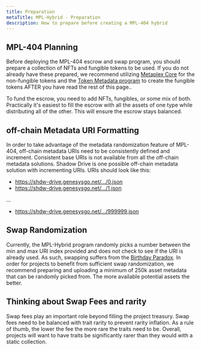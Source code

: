 ```yaml
---
title: Preparation
metaTitle: MPL-Hybrid - Preparation
description: How to prepare before creating a MPL-404 hybrid
---
```


## MPL-404 Planning

Before deploying the MPL-404 escrow and swap program, you should prepare a collection of NFTs and fungible tokens to be used. If you do not already have these prepared, we recommend utilizing [Metaplex Core](https://developers.metaplex.com/core) for the non-fungible tokens and the [Token Metadata program](https://developers.metaplex.com/token-metadata) to create the fungible tokens AFTER you have read the rest of this page..

To fund the escrow, you need to add NFTs, fungibles, or some mix of both. Practically it's easiest to fill the escrow with all the assets of one type while distributing all of the other. This will ensure the escrow stays balanced.

## off-chain Metadata URI Formatting

In order to take advantage of the metadata randomization feature of MPL-404, off-chain metadata URIs need to be consistently defined and increment. Consistent base URIs is not available from all the off-chain metadata solutions. Shadow Drive is one possible off-chain metadata solution with incrementing URIs. URIs should look like this:

- https://shdw-drive.genesysgo.net/.../0.json
- https://shdw-drive.genesysgo.net/.../1.json

...

- https://shdw-drive.genesysgo.net/.../999999.json

## Swap Randomization

Currently, the MPL-Hybrid program randomly picks a number between the min and max URI index provided and does not check to see if the URI is already used. As such, swapping suffers from the [Birthday Paradox](https://betterexplained.com/articles/understanding-the-birthday-paradox/). In order for projects to benefit from sufficient swap randomization, we recommend preparing and uploading a minimum of 250k asset metadata that can be randomly picked from. The more available potential assets the better.

## Thinking about Swap Fees and rarity

Swap fees play an important role beyond filling the project treasury. Swap fees need to be balanced with trait rarity to prevent rarity inflation. As a rule of thumb, the lower the fee the more rare the traits need to be. Overall, projects will want to have traits be significantly rarer than they would with a static collection.
